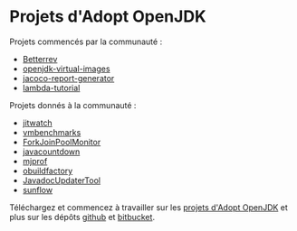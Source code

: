 # Projets d'Adopt OpenJDK

Projets commencés par la communauté :
* [Betterrev](adoptopenjdk_projects_betterrev.md)
* [openjdk-virtual-images](http://github.com/adoptopenjdk/openjdk-virtual-images)
* [jacoco-report-generator](http://github.com/adoptopenjdk/jacoco-report-generator)
* [lambda-tutorial](http://github.com/adoptopenjdk/lambda-tutorial)

Projets donnés à la communauté :
* [jitwatch](http://github.com/adoptopenjdk/jitwatch)
* [vmbenchmarks](http://github.com/adoptopenjdk/vmbenchmarks)
* [ForkJoinPoolMonitor](http://github.com/adoptopenjdk/ForkJoinPoolMonitor)
* [javacountdown](http://github.com/adoptopenjdk/javacountdown)
* [mjprof](http://github.com/adoptopenjdk/mjprof)
* [obuildfactory](http://github.com/adoptopenjdk/obuildfactory)
* [JavadocUpdaterTool](http://github.com/adoptopenjdk/JavadocUpdaterTool)
* [sunflow](http://github.com/adoptopenjdk/sunflow)

Téléchargez et commencez à travailler sur les [projets d'Adopt OpenJDK](https://java.net/projects/adoptopenjdk/pages/AdoptOpenJDK#What_do_we_work_on_for_OpenJDK?) et plus sur les dépôts [github](https://github.com/AdoptOpenJDK/) et [bitbucket](https://bitbucket.org/adoptopenjdk/).